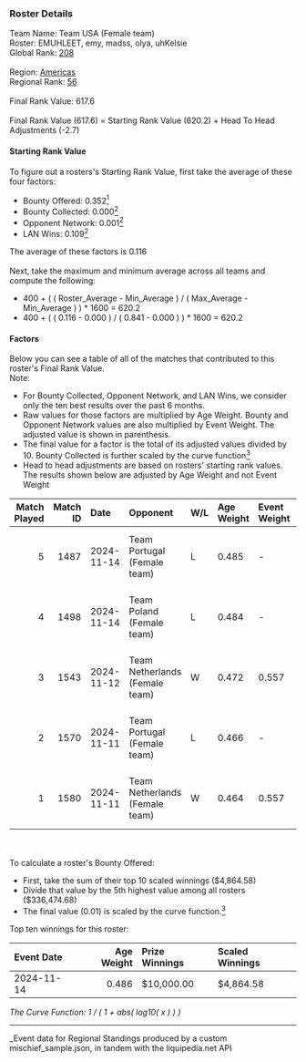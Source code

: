 ### Roster Details<br />
Team Name: Team USA (Female team)<br />
Roster: EMUHLEET, emy, madss, olya, uhKelsie<br />
Global Rank: [208](../../standings_global_2025_03_01.md)<br />
<br />
Region: [Americas]( ../../standings_americas_2025_03_01.md)<br />
Regional Rank: [56]( ../../standings_americas_2025_03_01.md)<br />
<br />
Final Rank Value:  617.6<br />
<br />
Final Rank Value (617.6) = Starting Rank Value (620.2) + Head To Head Adjustments (-2.7)<br />

#### Starting Rank Value<br />
To figure out a rosters's Starting Rank Value, first take the average of these four factors:<br />
- Bounty Offered: 0.352[<sup>1</sup>](#table2)
- Bounty Collected: 0.000[<sup>2</sup>](#table1)
- Opponent Network: 0.001[<sup>2</sup>](#table1)
- LAN Wins: 0.109[<sup>2</sup>](#table1)

The average of these factors is 0.116<br />
<br />
Next, take the maximum and minimum average across all teams and compute the following:<br />
- 400 + ( ( Roster_Average - Min_Average ) / ( Max_Average - Min_Average ) ) * 1600 = 620.2
- 400 + ( ( 0.116 - 0.000 ) / ( 0.841 - 0.000 ) ) * 1600 = 620.2


#### Factors<br />
Below you can see a table of all of the matches that contributed to this roster's Final Rank Value.<br />
Note:<br />

- For Bounty Collected, Opponent Network, and LAN Wins, we consider only the ten best results over the past 6 months.
- Raw values for those factors are multiplied by Age Weight. Bounty and Opponent Network values are also multiplied by Event Weight. The adjusted value is shown in parenthesis.
- The final value for a factor is the total of its adjusted values divided by 10. Bounty Collected is further scaled by the curve function[<sup>3</sup>](#curveFunction)
- Head to head adjustments are based on rosters' starting rank values. The results shown below are adjusted by Age Weight and not Event Weight
<span id="table1"></span><br />


| Match Played | Match ID | Date       | Opponent                       | W/L | Age Weight | Event Weight | Bounty Collected | Opponent Network | LAN Wins  | H2H Adj. | Roster                               |
| -: | -: | :- | :- | :- | :- | :- | :- | :- | :- | -: | :- |
|            5 |     1487 | 2024-11-14 | Team Portugal (Female team)    | L   | 0.485      | -            | -                | -                | -         |    -3.85 | EMUHLEET, emy, madss, olya, uhKelsie |
|            4 |     1498 | 2024-11-14 | Team Poland (Female team)      | L   | 0.484      | -            | -                | -                | -         |    -2.51 | EMUHLEET, emy, madss, olya, uhKelsie |
|            3 |     1543 | 2024-11-12 | Team Netherlands (Female team) | W   | 0.472      | 0.557        | 0.000 (0.000)    | 0.028 (0.007)    | 1 (0.472) |     3.77 | EMUHLEET, emy, madss, olya, uhKelsie |
|            2 |     1570 | 2024-11-11 | Team Portugal (Female team)    | L   | 0.466      | -            | -                | -                | -         |    -3.74 | EMUHLEET, emy, madss, olya, uhKelsie |
|            1 |     1580 | 2024-11-11 | Team Netherlands (Female team) | W   | 0.464      | 0.557        | 0.000 (0.000)    | 0.028 (0.007)    | 1 (0.464) |     3.66 | EMUHLEET, emy, madss, olya, uhKelsie |

<br />
<span id="table2"></span><br />
To calculate a roster's Bounty Offered:<br />

- First, take the sum of their top 10 scaled winnings ($4,864.58)
- Divide that value by the 5th highest value among all rosters ($336,474.68)
- The final value (0.01) is scaled by the curve function.[<sup>3</sup>](#curveFunction)

Top ten winnings for this roster:<br />

| Event Date | Age Weight | Prize Winnings | Scaled Winnings |
| :- | -: | :- | :- |
| 2024-11-14 |      0.486 | $10,000.00     | $4,864.58       |


<span id="curveFunction"></span>_The Curve Function: 1 / ( 1 + abs( log10( x ) ) )_<br />

---
_Event data for Regional Standings produced by a custom mischief_sample.json, in tandem with the liquipedia.net API<br />
